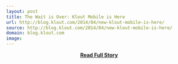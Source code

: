 ```yaml
---
layout: post
title: The Wait is Over: Klout Mobile is Here
url: http://blog.klout.com/2014/04/new-klout-mobile-is-here/
source: http://blog.klout.com/2014/04/new-klout-mobile-is-here/
domain: blog.klout.com
image: 
---
```


<p></p>
<center><p><a href="http://blog.klout.com/2014/04/new-klout-mobile-is-here/" style='padding:25px; font-sze:18px; font-weight: bold;'>Read Full Story</a></p></center>

